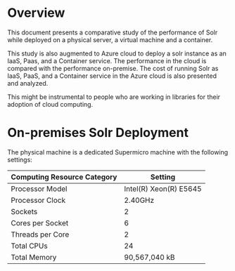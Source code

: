 # Overview

This document presents a comparative study of the performance of Solr while deployed on 
a physical server, a virtual machine and a container. 

This study is also augmented to Azure cloud to deploy a solr instance as an IaaS, Paas, and
a Container service. The performance in the cloud is compared with the performance on-premise.
The cost of running Solr as IaaS, PaaS, and a Container service in the Azure cloud is also 
presented and analyzed.

This might be instrumental to people who are working in libraries for their adoption of 
cloud computing. 

# On-premises Solr Deployment

The physical machine is a dedicated Supermicro machine with the following settings:

| Computing Resource Category | Setting |
|---|---|
| Processor Model | Intel(R) Xeon(R) E5645 |
| Processor Clock   | 2.40GHz |
| Sockets           | 2 |
| Cores per Socket  | 6 |
| Threads per Core  | 2 |
| Total CPUs        | 24 |
| Total Memory      | 90,567,040 kB |

